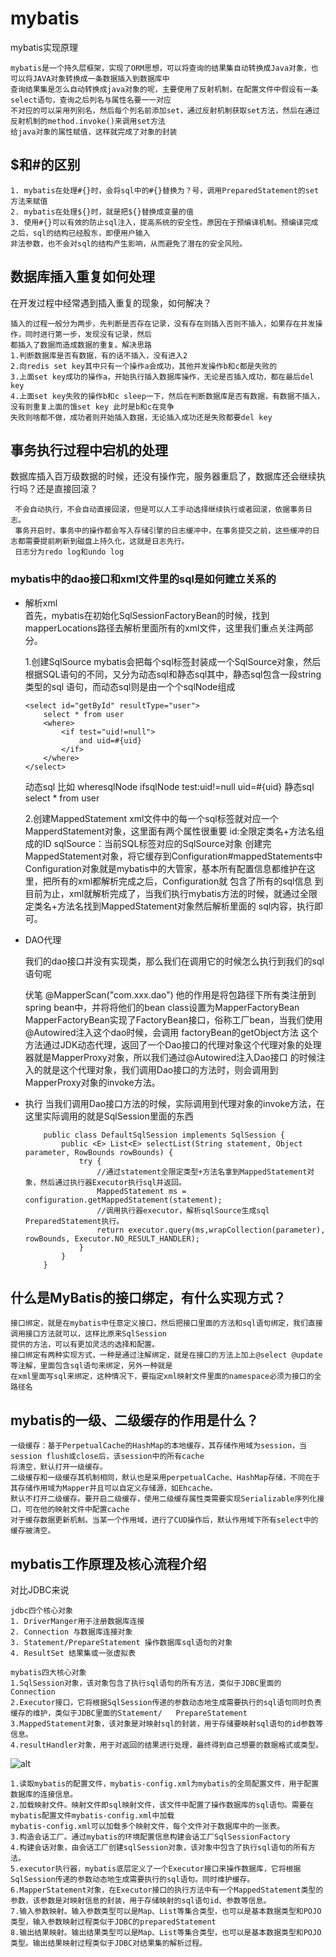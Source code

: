 # mybatis
mybatis实现原理
    
    mybatis是一个持久层框架，实现了ORM思想，可以将查询的结果集自动转换成Java对象，也可以将JAVA对象转换成一条数据插入到数据库中
    查询结果集是怎么自动转换成java对象的呢，主要使用了反射机制，在配置文件中假设有一条select语句，查询之后列名与属性名要一一对应
    不对应的可以采用列别名，然后每个列名前添加set，通过反射机制获取set方法，然后在通过反射机制的method.invoke()来调用set方法
    给java对象的属性赋值，这样就完成了对象的封装
## $和#的区别

    1. mybatis在处理#{}时，会将sql中的#{}替换为？号，调用PreparedStatement的set方法来赋值
    2. mybatis在处理${}时，就是把${}替换成变量的值
    3. 使用#{}可以有效的防止sql注入，提高系统的安全性。原因在于预编译机制。预编译完成之后，sql的结构已经股东，即便用户输入
    非法参数，也不会对sql的结构产生影响，从而避免了潜在的安全风险。
## 数据库插入重复如何处理
     
 在开发过程中经常遇到插入重复的现象，如何解决？
    
    插入的过程一般分为两步，先判断是否存在记录，没有存在则插入否则不插入，如果存在并发操作，同时进行第一步，发现没有记录，然后
    都插入了数据而造成数据的重复。解决思路
    1.判断数据库是否有数据，有的话不插入，没有进入2
    2.向redis set key其中只有一个操作a会成功，其他并发操作b和c都是失败的
    3.上面set key成功的操作a，开始执行插入数据库操作，无论是否插入成功，都在最后del key
    4.上面set key失败的操作b和c sleep一下，然后在判断数据库是否有数据，有数据不插入，没有则重复上面的饿set key 此时是b和c在竞争
    失败则啥都不做，成功者则开始插入数据，无论插入成功还是失败都要del key
    
## 事务执行过程中宕机的处理
  数据库插入百万级数据的时候，还没有操作完，服务器重启了，数据库还会继续执行吗？还是直接回滚？
     
     不会自动执行，不会自动直接回滚，但是可以人工手动选择继续执行或者回滚，依据事务日志。
     事务开启时，事务中的操作都会写入存储引擎的日志缓冲中，在事务提交之前，这些缓冲的日志都需要提前刷新到磁盘上持久化，这就是日志先行。
     日志分为redo log和undo log
### mybatis中的dao接口和xml文件里的sql是如何建立关系的
  
- 解析xml   
首先，mybatis在初始化SqlSessionFactoryBean的时候，找到mapperLocations路径去解析里面所有的xml文件，这里我们重点关注两部分。
  
  
    1.创建SqlSource
    mybatis会把每个sql标签封装成一个SqlSource对象，然后根据SQL语句的不同，又分为动态sql和静态sql其中，静态sql包含一段string类型的sql
    语句，而动态sql则是由一个个sqlNode组成 
    ```
    <select id="getById" resultType="user">
        select * from user
        <where>
            <if test="uid!=null">
                and uid=#{uid}
            </if>
        </where>
    </select>
    ```
    动态sql 比如 wheresqlNode ifsqlNode test:uid!=null uid=#{uid}
    静态sql select * from user
    
    2.创建MappedStatement
    xml文件中的每一个sql标签就对应一个MapperdStatement对象，这里面有两个属性很重要
    id:全限定类名+方法名组成的ID
    sqlSource：当前SQL标签对应的SqlSource对象
    创建完MappedStatement对象，将它缓存到Configuration#mappedStatements中
    Configuration对象就是mybatis中的大管家，基本所有配置信息都维护在这里，把所有的xml都解析完成之后，Configuration就
    包含了所有的sql信息
    到目前为止，xml就解析完成了，当我们执行mybatis方法的时候，就通过全限定类名+方法名找到MappedStatement对象然后解析里面的
    sql内容，执行即可。     
- DAO代理
              
    我们的dao接口并没有实现类，那么我们在调用它的时候怎么执行到我们的sql语句呢
  
  
    伏笔  @MapperScan("com.xxx.dao") 
    他的作用是将包路径下所有类注册到spring bean中，并将将他们的bean class设置为MapperFactoryBean
    MapperFactoryBean实现了FactoryBean接口，俗称工厂bean，当我们使用@Autowired注入这个dao时候，会调用
    factoryBean的getObject方法 
    这个方法通过JDK动态代理，返回了一个Dao接口的代理对象这个代理对象的处理器就是MapperProxy对象，所以我们通过@Autowired注入Dao接口
    的时候注入的就是这个代理对象，我们调用Dao接口的方法时，则会调用到MapperProxy对象的invoke方法。
- 执行
    当我们调用Dao接口方法的时候，实际调用到代理对象的invoke方法，在这里实际调用的就是SqlSession里面的东西
    ```$xslt
        public class DefaultSqlSession implements SqlSession {
            public <E> List<E> selectList(String statement, Object parameter, RowBounds rowBounds) {
                try {
                    //通过statement全限定类型+方法名拿到MappedStatement对象，然后通过执行器Executor执行sql并返回。
                    MappedStatement ms = configuration.getMappedStatement(statement);
                    //调用执行器executor，解析sqlSource生成sql PreparedStatement执行。
                    return executor.query(ms,wrapCollection(parameter), rowBounds, Executor.NO_RESULT_HANDLER); 
                }  
            }
        }
    ```
## 什么是MyBatis的接口绑定，有什么实现方式？
    接口绑定，就是在mybatis中任意定义接口，然后把接口里面的方法和sql语句绑定，我们直接调用接口方法就可以，这样比原来SqlSession
    提供的方法，可以有更加灵活的选择和配置。
    接口绑定有两种实现方式，一种是通过注解绑定，就是在接口的方法上加上@select @update等注解，里面包含sql语句来绑定，另外一种就是
    在xml里面写sql来绑定，这种情况下，要指定xml映射文件里面的namespace必须为接口的全路径名
    
## mybatis的一级、二级缓存的作用是什么？
    一级缓存：基于PerpetualCache的HashMap的本地缓存，其存储作用域为session，当session flush或close后，该session中的所有cache
    将清空，默认打开一级缓存。
    二级缓存和一级缓存其机制相同，默认也是采用perpetualCache、HashMap存储，不同在于其存储作用域为Mapper并且可以自定义存储源，如Ehcache。
    默认不打开二级缓存。要开启二级缓存，使用二级缓存属性类需要实现Serializable序列化接口，可在他的映射文件中配置cache
    对于缓存数据更新机制。当某一个作用域，进行了CUD操作后，默认作用域下所有select中的缓存被清空。 
    
## mybatis工作原理及核心流程介绍
  对比JDBC来说
    
    jdbc四个核心对象
    1. DriverManger用于注册数据库连接
    2. Connection 与数据库连接对象
    3. Statement/PrepareStatement 操作数据库sql语句的对象
    4. ResultSet 结果集或一张虚拟表
    
    mybatis四大核心对象
    1.SqlSession对象，该对象包含了执行sql语句的所有方法，类似于JDBC里面的Connection
    2.Executor接口，它将根据SqlSession传递的参数动态地生成需要执行的sql语句同时负责缓存的维护，类似于JDBC里面的Statement/   PrepareStatement 
    3.MappedStatement对象，该对象是对映射sql的封装，用于存储要映射sql语句的id参数等信息。
    4.resultHandler对象，用于对返回的结果进行处理，最终得到自己想要的数据格式或类型。
![alt](http://www.mybatis.cn/usr/uploads/2019/10/326517643.png)
    
    1.读取mybatis的配置文件，mybatis-config.xml为mybatis的全局配置文件，用于配置数据库的连接信息。
    2.加载映射文件。映射文件即sql映射文件，该文件中配置了操作数据库的sql语句。需要在mybatis配置文件mybatis-config.xml中加载
    mybatis-config.xml可以加载多个映射文件，每个文件对于数据库中的一张表。
    3.构造会话工厂。通过mybatis的环境配置信息构建会话工厂SqlSessionFactory
    4.构建会话对象，由会话工厂创建sqlSession对象，该对象中包含了执行sql语句的所有方法。
    5.executor执行器，mybatis底层定义了一个Executor接口来操作数据库，它将根据SqlSession传递的参数动态地生成需要执行的sql语句。同时维护缓存。
    6.MapperStatement对象，在Executor接口的执行方法中有一个MappedStatement类型的参数，该参数是对映射信息的封装，用于存储映射的sql语句id、参数等信息。
    7.输入参数映射。输入参数类型可以是Map、List等集合类型，也可以是基本数据类型和POJO类型，输入参数映射过程类似于JDBC的preparedStatement
    8.输出结果映射。输出结果类型可以是Map、List等集合类型，也可以是基本数据类型和POJO类型。输出结果映射过程类似于JDBC对结果集的解析过程。
    